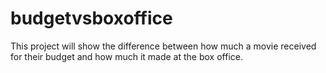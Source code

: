 # budgetvsboxoffice
This project will show the difference between how much a movie received for their budget and how much it made at the box office.

